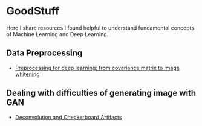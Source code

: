 # GoodStuff

Here I share resources I found helpful to understand fundamental concepts of Machine Learning and Deep Learning.

## Data Preprocessing
* [Preprocessing for deep learning: from covariance matrix to image whitening](https://hadrienj.github.io/posts/Preprocessing-for-deep-learning/)


## Dealing with difficulties of generating image with GAN
* [Deconvolution and Checkerboard Artifacts](https://distill.pub/2016/deconv-checkerboard/)

